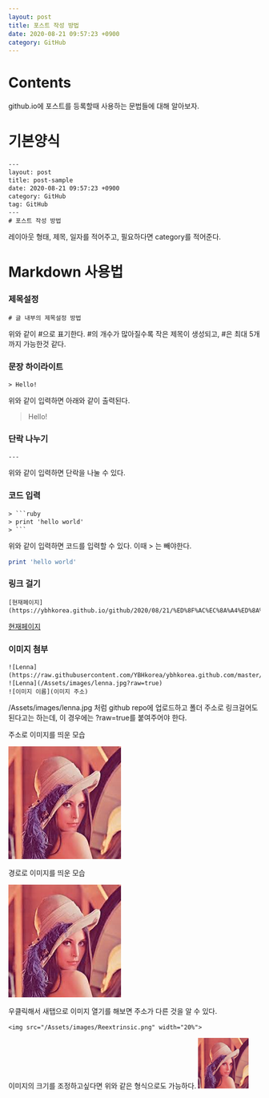 ```yaml
---
layout: post
title: 포스트 작성 방법
date: 2020-08-21 09:57:23 +0900
category: GitHub
---
```

# Contents
github.io에 포스트를 등록할때 사용하는 문법들에 대해 알아보자.

# 기본양식
```
---
layout: post
title: post-sample
date: 2020-08-21 09:57:23 +0900
category: GitHub
tag: GitHub
---
# 포스트 작성 방법
```

레이아웃 형태, 제목, 일자를 적어주고, 필요하다면 category를 적어준다.

# Markdown 사용법

### 제목설정
```
# 글 내부의 제목설정 방법
```

위와 같이 #으로 표기한다. #의 개수가 많아질수록 작은 제목이 생성되고, #은 최대 5개까지 가능한것 같다.


### 문장 하이라이트
```
> Hello!
```
위와 같이 입력하면 아래와 같이 출력된다.
> Hello!

### 단락 나누기

```
---
```
위와 같이 입력하면 단락을 나눌 수 있다.

### 코드 입력

```
> ```ruby
> print 'hello world'
> ```
```
위와 같이 입력하면 코드를 입력할 수 있다. 이때 > 는 빼야한다.
```ruby
print 'hello world'
```

### 링크 걸기
```
[현재페이지](https://ybhkorea.github.io/github/2020/08/21/%ED%8F%AC%EC%8A%A4%ED%8A%B8%EC%9E%91%EC%84%B1%EB%B0%A9%EB%B2%95.html)
```
[현재페이지](https://ybhkorea.github.io/github/2020/08/21/%ED%8F%AC%EC%8A%A4%ED%8A%B8%EC%9E%91%EC%84%B1%EB%B0%A9%EB%B2%95.html)

### 이미지 첨부

```
![Lenna](https://raw.githubusercontent.com/YBHkorea/ybhkorea.github.com/master/Assets/images/lenna.jpg)
![Lenna](/Assets/images/lenna.jpg?raw=true)
![이미지 이름](이미지 주소)
```
/Assets/images/lenna.jpg 처럼 github repo에 업로드하고 폴더 주소로 링크걸어도 된다고는 하는데, 이 경우에는 ?raw=true를 붙여주어야 한다.

주소로 이미지를 띄운 모습

![Lenna](https://raw.githubusercontent.com/YBHkorea/ybhkorea.github.com/master/Assets/images/lenna.jpg)

경로로 이미지를 띄운 모습

![Lenna](/Assets/images/lenna.jpg?raw=true)

우클릭해서 새탭으로 이미지 열기를 해보면 주소가 다른 것을 알 수 있다.

```
<img src="/Assets/images/Reextrinsic.png" width="20%">
```

이미지의 크기를 조정하고싶다면 위와 같은 형식으로도 가능하다.
<img src="/Assets/images/lenna.jpg" width="20%">
